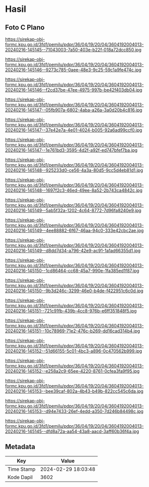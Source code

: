 # Hasil

## Foto C Plano

https://sirekap-obj-formc.kpu.go.id/3fd1/pemilu/pdpr/36/04/19/20/04/3604192004013-20240216-145145--71043003-7a50-403e-b22f-018a72dcc850.jpg

https://sirekap-obj-formc.kpu.go.id/3fd1/pemilu/pdpr/36/04/19/20/04/3604192004013-20240216-145146--9273c785-0aee-48e3-9c25-59c1a9fe474c.jpg

https://sirekap-obj-formc.kpu.go.id/3fd1/pemilu/pdpr/36/04/19/20/04/3604192004013-20240216-145146--f2cd37be-47ee-4975-997b-be42f403db04.jpg

https://sirekap-obj-formc.kpu.go.id/3fd1/pemilu/pdpr/36/04/19/20/04/3604192004013-20240216-145147--05fb907a-6802-4aba-a26a-3a0d20b4c816.jpg

https://sirekap-obj-formc.kpu.go.id/3fd1/pemilu/pdpr/36/04/19/20/04/3604192004013-20240216-145147--37e42e7a-4e01-4024-b005-92a6ad99ccf0.jpg

https://sirekap-obj-formc.kpu.go.id/3fd1/pemilu/pdpr/36/04/19/20/04/3604192004013-20240216-145147--1e761bd3-3595-4d2f-a92f-ed747bfef7ba.jpg

https://sirekap-obj-formc.kpu.go.id/3fd1/pemilu/pdpr/36/04/19/20/04/3604192004013-20240216-145148--925233d0-ce56-4a3a-80d5-9cc5d4eb81d1.jpg

https://sirekap-obj-formc.kpu.go.id/3fd1/pemilu/pdpr/36/04/19/20/04/3604192004013-20240216-145148--1697f2c3-46ed-49ee-8a52-2b743ca4842c.jpg

https://sirekap-obj-formc.kpu.go.id/3fd1/pemilu/pdpr/36/04/19/20/04/3604192004013-20240216-145149--5ab5f32a-1202-4c64-8772-7d96fa8240e9.jpg

https://sirekap-obj-formc.kpu.go.id/3fd1/pemilu/pdpr/36/04/19/20/04/3604192004013-20240216-145149--4ee88882-6f67-46aa-94c0-333e42cbc2ae.jpg

https://sirekap-obj-formc.kpu.go.id/3fd1/pemilu/pdpr/36/04/19/20/04/3604192004013-20240216-145149--d8dd7d34-a796-42e9-ac91-1a1ad66355d1.jpg

https://sirekap-obj-formc.kpu.go.id/3fd1/pemilu/pdpr/36/04/19/20/04/3604192004013-20240216-145150--1cd86464-cc68-45a7-990e-1fa385ed1f87.jpg

https://sirekap-obj-formc.kpu.go.id/3fd1/pemilu/pdpr/36/04/19/20/04/3604192004013-20240216-145150--9b3d246c-3299-46e0-b4de-f422951c6c0d.jpg

https://sirekap-obj-formc.kpu.go.id/3fd1/pemilu/pdpr/36/04/19/20/04/3604192004013-20240216-145151--721c91fb-439b-4cc8-976b-e6ff351848f5.jpg

https://sirekap-obj-formc.kpu.go.id/3fd1/pemilu/pdpr/36/04/19/20/04/3604192004013-20240216-145151--10c78969-71e2-476c-b269-dd16cad314b4.jpg

https://sirekap-obj-formc.kpu.go.id/3fd1/pemilu/pdpr/36/04/19/20/04/3604192004013-20240216-145152--51d66155-5c01-4bc3-a896-0c470562b999.jpg

https://sirekap-obj-formc.kpu.go.id/3fd1/pemilu/pdpr/36/04/19/20/04/3604192004013-20240216-145152--e258a2c9-65ee-4220-8761-0cfea3fa9f95.jpg

https://sirekap-obj-formc.kpu.go.id/3fd1/pemilu/pdpr/36/04/19/20/04/3604192004013-20240216-145153--bee39caf-802a-4b43-b49b-822cc545c6da.jpg

https://sirekap-obj-formc.kpu.go.id/3fd1/pemilu/pdpr/36/04/19/20/04/3604192004013-20240216-145153--d94e7433-26ef-4edd-a350-7d246b84498c.jpg

https://sirekap-obj-formc.kpu.go.id/3fd1/pemilu/pdpr/36/04/19/20/04/3604192004013-20240216-145145--dfd8a72a-aa54-43a8-aacd-3aff60b36f4a.jpg


## Metadata

| Key        | Value               |
| ---------- | ------------------- |
| Time Stamp | 2024-02-29 18:03:48 |
| Kode Dapil | 3602                |



